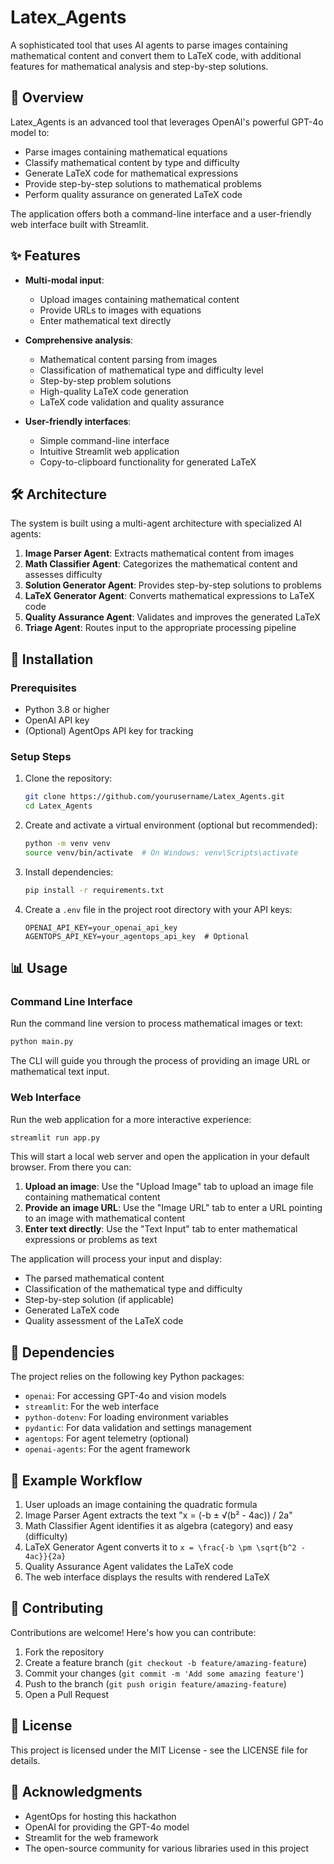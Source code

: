 # Latex_Agents

A sophisticated tool that uses AI agents to parse images containing mathematical content and convert them to LaTeX code, with additional features for mathematical analysis and step-by-step solutions.

## 📜 Overview

Latex_Agents is an advanced tool that leverages OpenAI's powerful GPT-4o model to:

- Parse images containing mathematical equations
- Classify mathematical content by type and difficulty
- Generate LaTeX code for mathematical expressions
- Provide step-by-step solutions to mathematical problems
- Perform quality assurance on generated LaTeX code

The application offers both a command-line interface and a user-friendly web interface built with Streamlit.

## ✨ Features

- **Multi-modal input**:
  - Upload images containing mathematical content
  - Provide URLs to images with equations
  - Enter mathematical text directly

- **Comprehensive analysis**:
  - Mathematical content parsing from images
  - Classification of mathematical type and difficulty level
  - Step-by-step problem solutions
  - High-quality LaTeX code generation
  - LaTeX code validation and quality assurance

- **User-friendly interfaces**:
  - Simple command-line interface
  - Intuitive Streamlit web application
  - Copy-to-clipboard functionality for generated LaTeX

## 🛠️ Architecture

The system is built using a multi-agent architecture with specialized AI agents:

1. **Image Parser Agent**: Extracts mathematical content from images
2. **Math Classifier Agent**: Categorizes the mathematical content and assesses difficulty
3. **Solution Generator Agent**: Provides step-by-step solutions to problems
4. **LaTeX Generator Agent**: Converts mathematical expressions to LaTeX code
5. **Quality Assurance Agent**: Validates and improves the generated LaTeX
6. **Triage Agent**: Routes input to the appropriate processing pipeline

## 🚀 Installation

### Prerequisites

- Python 3.8 or higher
- OpenAI API key
- (Optional) AgentOps API key for tracking

### Setup Steps

1. Clone the repository:
   ```bash
   git clone https://github.com/yourusername/Latex_Agents.git
   cd Latex_Agents
   ```

2. Create and activate a virtual environment (optional but recommended):
   ```bash
   python -m venv venv
   source venv/bin/activate  # On Windows: venv\Scripts\activate
   ```

3. Install dependencies:
   ```bash
   pip install -r requirements.txt
   ```

4. Create a `.env` file in the project root directory with your API keys:
   ```
   OPENAI_API_KEY=your_openai_api_key
   AGENTOPS_API_KEY=your_agentops_api_key  # Optional
   ```

## 📊 Usage

### Command Line Interface

Run the command line version to process mathematical images or text:

```bash
python main.py
```

The CLI will guide you through the process of providing an image URL or mathematical text input.

### Web Interface

Run the web application for a more interactive experience:

```bash
streamlit run app.py
```

This will start a local web server and open the application in your default browser. From there you can:

1. **Upload an image**: Use the "Upload Image" tab to upload an image file containing mathematical content
2. **Provide an image URL**: Use the "Image URL" tab to enter a URL pointing to an image with mathematical content
3. **Enter text directly**: Use the "Text Input" tab to enter mathematical expressions or problems as text

The application will process your input and display:
- The parsed mathematical content
- Classification of the mathematical type and difficulty
- Step-by-step solution (if applicable)
- Generated LaTeX code
- Quality assessment of the LaTeX code

## 🧩 Dependencies

The project relies on the following key Python packages:

- `openai`: For accessing GPT-4o and vision models
- `streamlit`: For the web interface
- `python-dotenv`: For loading environment variables
- `pydantic`: For data validation and settings management
- `agentops`: For agent telemetry (optional)
- `openai-agents`: For the agent framework

## 🧪 Example Workflow

1. User uploads an image containing the quadratic formula
2. Image Parser Agent extracts the text "x = (-b ± √(b² - 4ac)) / 2a"
3. Math Classifier Agent identifies it as algebra (category) and easy (difficulty)
4. LaTeX Generator Agent converts it to `x = \frac{-b \pm \sqrt{b^2 - 4ac}}{2a}`
5. Quality Assurance Agent validates the LaTeX code
6. The web interface displays the results with rendered LaTeX

## 🤝 Contributing

Contributions are welcome! Here's how you can contribute:

1. Fork the repository
2. Create a feature branch (`git checkout -b feature/amazing-feature`)
3. Commit your changes (`git commit -m 'Add some amazing feature'`)
4. Push to the branch (`git push origin feature/amazing-feature`)
5. Open a Pull Request

## 📝 License

This project is licensed under the MIT License - see the LICENSE file for details.

## 🙏 Acknowledgments

- AgentOps for hosting this hackathon
- OpenAI for providing the GPT-4o model
- Streamlit for the web framework
- The open-source community for various libraries used in this project